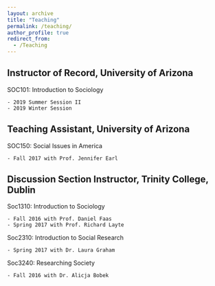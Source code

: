 ```yaml
---
layout: archive
title: "Teaching"
permalink: /teaching/
author_profile: true
redirect_from:
  - /Teaching
---
```


Instructor of Record, University of Arizona
---------------
SOC101: Introduction to Sociology 

    - 2019 Summer Session II
    - 2019 Winter Session

Teaching Assistant, University of Arizona
---------------
SOC150: Social Issues in America

    - Fall 2017 with Prof. Jennifer Earl

Discussion Section Instructor, Trinity College, Dublin
---------------
Soc1310: Introduction to Sociology 

    - Fall 2016 with Prof. Daniel Faas
    - Spring 2017 with Prof. Richard Layte

Soc2310: Introduction to Social Research 

    - Spring 2017 with Dr. Laura Graham

Soc3240: Researching Society 

    - Fall 2016 with Dr. Alicja Bobek 

